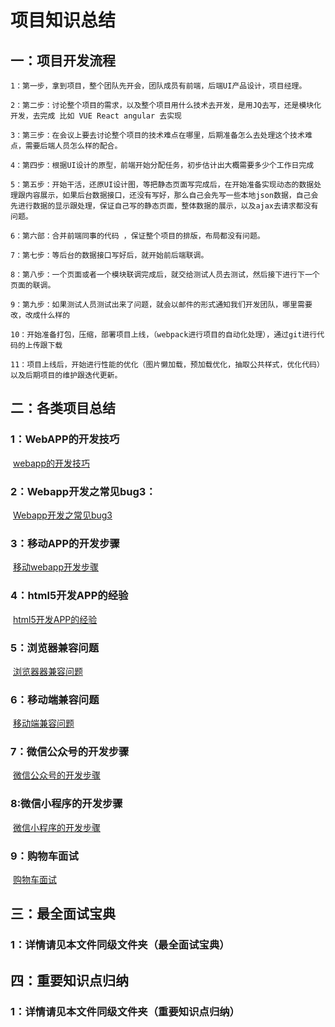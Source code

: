 # 项目知识总结

## 一：项目开发流程

```
1：第一步，拿到项目，整个团队先开会，团队成员有前端，后端UI产品设计，项目经理。

2：第二步：讨论整个项目的需求，以及整个项目用什么技术去开发，是用JQ去写，还是模块化开发，去完成 比如 VUE React angular 去实现

3：第三步：在会议上要去讨论整个项目的技术难点在哪里，后期准备怎么去处理这个技术难点，需要后端人员怎么样的配合。

4：第四步：根据UI设计的原型，前端开始分配任务，初步估计出大概需要多少个工作日完成

5：第五步：开始干活，还原UI设计图，等把静态页面写完成后，在开始准备实现动态的数据处理跟内容展示，如果后台数据接口，还没有写好，那么自己会先写一些本地json数据，自己会先进行数据的显示跟处理，保证自己写的静态页面，整体数据的展示，以及ajax去请求都没有问题。

6：第六部：合并前端同事的代码 ，保证整个项目的排版，布局都没有问题。

7：第七步：等后台的数据接口写好后，就开始前后端联调。

8：第八步：一个页面或者一个模块联调完成后，就交给测试人员去测试，然后接下进行下一个页面的联调。

9：第九步：如果测试人员测试出来了问题，就会以邮件的形式通知我们开发团队，哪里需要改，改成什么样的

10：开始准备打包，压缩，部署项目上线，（webpack进行项目的自动化处理），通过git进行代码的上传跟下载

11：项目上线后，开始进行性能的优化（图片懒加载，预加载优化，抽取公共样式，优化代码）以及后期项目的维护跟迭代更新。

```

## 二：各类项目总结

### 		1：WebAPP的开发技巧     

​			    [webapp的开发技巧](F:\2019备课\如何面试\资料文件\webapp开发技巧.doc)

### 		2：Webapp开发之常见bug3：

​			  [Webapp开发之常见bug3](F:\2019备课\如何面试\资料文件\webapp开发之常见bug.doc)	

### 		3：移动APP的开发步骤	

​			[移动webapp开发步骤](F:\2019备课\如何面试\资料文件\移动app开发步骤.doc)

### 4：html5开发APP的经验

​			[html5开发APP的经验](F:\2019备课\如何面试\资料文件\html5开发app经验.doc)

### 5：浏览器兼容问题

​			[浏览器器兼容问题](F:\2019备课\如何面试\资料文件\浏览器兼容问题.docx)

### 6：移动端兼容问题

​			[移动端兼容问题](F:\2019备课\如何面试\资料文件\移动端兼容问题.docx)

### 7：微信公众号的开发步骤

​			[微信公众号的开发步骤](F:\2019备课\如何面试\资料文件\微信公众号的开发步骤.docx)

### 8:微信小程序的开发步骤

​			[微信小程序的开发步骤](https://juejin.im/post/5a61b6a1518825732739af03)

### 9：购物车面试

​			[购物车面试](F:\2019备课\如何面试\资料文件\购物车面试.docx)

## 三：最全面试宝典

### 		1：详情请见本文件同级文件夹（最全面试宝典）

## 四：重要知识点归纳

### 		1：详情请见本文件同级文件夹（重要知识点归纳）

​	
